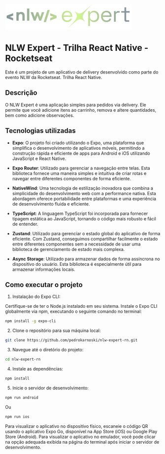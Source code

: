 ![Imagem do Projeto](/assets/images/readme-icon.png)

# NLW Expert - Trilha React Native - Rocketseat

Este é um projeto de um aplicativo de delivery desenvolvido como parte do evento NLW da Rocketseat. Trilha React Native.

## Descrição

O NLW Expert é uma aplicação simples para pedidos via delivery. Ele permite que você adicione itens ao carrinho, remova e altere quantidades, bem como adicione observações.

## Tecnologias utilizadas

- **Expo**: O projeto foi criado utilizando o Expo, uma plataforma que simplifica o desenvolvimento de aplicativos móveis, permitindo a construção rápida e eficiente de apps para Android e iOS utilizando JavaScript e React Native.

- **Expo Router**: Utilizado para gerenciar a navegação entre telas. Esta biblioteca fornece uma maneira simples e intuitiva de criar rotas e navegar entre diferentes componentes de forma eficiente.

- **NativeWind**: Uma tecnologia de estilização inovadora que combina a simplicidade do desenvolvimento web com a performance nativa. Esta abordagem oferece portabilidade entre plataformas e uma experiência de desenvolvimento fluida e eficiente.

- **TypeScript**: A linguagem TypeScript foi incorporada para fornecer tipagem estática ao JavaScript, tornando o código mais robusto e fácil de entender.

- **Zustand**: Utilizado para gerenciar o estado global do aplicativo de forma eficiente. Com Zustand, conseguimos compartilhar facilmente o estado entre diferentes componentes sem a necessidade de usar uma biblioteca de gerenciamento de estado mais complexa.

- **Async Storage**: Utilizado para armazenar dados de forma assíncrona no dispositivo do usuário. Esta biblioteca é especialmente útil para armazenar informações locais.

## Como executar o projeto

1. Instalação do Expo CLI:

Certifique-se de ter o Node.js instalado em seu sistema.
Instale o Expo CLI globalmente via npm, executando o seguinte comando no terminal:

```bash
npm install -g expo-cli
```

2. Clone o repositório para sua máquina local:

```bash
git clone https://github.com/pedrokarnoski/nlw-expert-rn.git
```

3. Navegue até o diretório do projeto:

```bash
cd nlw-expert-rn
```

4. Instale as dependências:

```bash
npm install
```

5. Inicie o servidor de desenvolvimento:

```bash
npm run android
```

Ou 

```bash
npm run ios
```

Para visualizar o aplicativo no dispositivo físico, escaneie o código QR usando o aplicativo Expo Go, disponível na App Store (iOS) ou Google Play Store (Android).
Para visualizar o aplicativo no emulador, você pode clicar na opção adequada exibida na página do terminal após iniciar o servidor de desenvolvimento.
